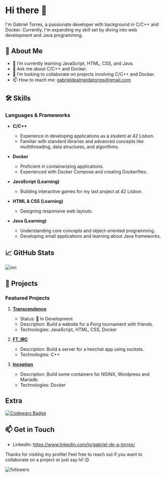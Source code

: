 # Hi there 👋

I'm Gabriel Torres, a passionate developer with background in C/C++ and Docker. Currently, I'm expanding my skill set by diving into web development and Java programming.

## 🚀 About Me

- 🌱 I’m currently learning JavaScript, HTML, CSS, and Java.
- 💬 Ask me about C/C++ and Docker.
- 👯 I’m looking to collaborate on projects involving C/C++ and Docker.
- 📫 How to reach me: gabrieldealmeidatorres@gmail.com

## 🛠️ Skills

### Languages & Frameworks

- **C/C++**
  - Experience in developing applications as a student at 42 Lisbon.
  - Familiar with standard libraries and advanced concepts like multithreading, data structures, and algorithms.
  
- **Docker**
  - Proficient in containerizing applications.
  - Experienced with Docker Compose and creating Dockerfiles.
  
- **JavaScript (Learning)**
  - Building interactive games for my last project at 42 Lisbon.
  
- **HTML & CSS (Learning)**
  - Designing responsive web layouts.
  
- **Java (Learning)**
  - Understanding core concepts and object-oriented programming.
  - Developing small applications and learning about Java frameworks.

## 📈 GitHub Stats

<img src="https://github-readme-stats.vercel.app/api/top-langs?username=gade-alm&show_icons=true&locale=en&layout=compact&theme=chartreuse-dark" alt="ovi" />


## 📂 Projects

### Featured Projects

1. **[Transcendence](https://github.com/gade-alm/Transcendence)**
   - Status: 🚧 In Development
   - Description: Build a website for a Pong tournament with friends.
   - Technologies: JavaScript, HTML, CSS, Docker
    
3. **[FT_IRC](https://github.com/gade-alm/ft_irc)**
   - Description: Build a server for a hexchat app using sockets.
   - Technologies: C++

5. **[Inception](https://github.com/gade-alm/inception)**
   - Description: Build some containers for NGINX, Wordpress and Mariadb. 
   - Technologies: Docker

## Extra

[![Codewars Badge](https://www.codewars.com/users/gade-alm/badges/large)](https://www.codewars.com/users/gade-alm)

## 📫 Get in Touch

- LinkedIn: https://www.linkedin.com/in/gabriel-de-a-torres/

Thanks for visiting my profile! Feel free to reach out if you want to collaborate on a project or just say hi! 😊

<img alt="followers" title="Follow me on Github" src="https://img.shields.io/github/followers/gade-alm?color=236ad3&style=for-the-badge&logo=github&label=Follow"/>

